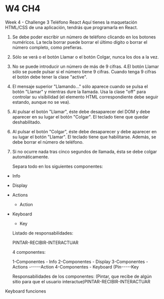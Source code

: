 # W4 CH4

Week 4 - Challenge 3
Teléfono React
Aquí tienes la maquetación HTML/CSS de una aplicación, tendrás que programarla en React.

1. Se debe poder escribir un número de teléfono clicando en los botones numéricos. La tecla borrar puede borrar el último dígito o borrar el número completo, como prefieras.
2. Sólo se verá o el botón Llamar o el botón Colgar, nunca los dos a la vez.
3. No se puede introducir un número de más de 9 cifras.
   4.El botón Llamar sólo se puede pulsar si el número tiene 9 cifras. Cuando tenga 9 cifras el botón debe tener la clase "active".
4. El mensaje superior "Llamando..." sólo aparece cuando se pulsa el botón "Llamar" y mientras dure la llamada. Usa la clase "off" para controlar su visibilidad (el elemento HTML correspondiente debe seguir estando, aunque no se vea).
5. Al pulsar el botón "Llamar", éste debe desaparecer del DOM y debe aparecer en su lugar el botón "Colgar". El teclado tiene que quedar deshabilitado.
6. Al pulsar el botón "Colgar", éste debe desaparecer y debe aparecer en su lugar el botón "Llamar". El teclado tiene que habilitarse. Además, se debe borrar el número de teléfono.
7. Si no ocurre nada tras cinco segundos de llamada, ésta se debe colgar automáticamente.


    Separa todo en los siguientes componentes:

- Info
- Display
- Actions
  - Action
- Keyboard

  - Key

  Listado de responsabilidades:

  PINTAR-RECIBIR-INTERACTUAR

  4 componentes:

  1-Componentes - Info
  2-Componentes - Display
  3-Componentes - Actions ------Action
  4-Componentes - Keyboard (Pin-----Key

  Responsabilidades de los componentes: (Pintar, que recibe de algún sitio para que el usuario interactue)PINTAR-RECIBIR-INTERACTUAR

Keyboard funciones

